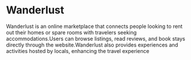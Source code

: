 ﻿# Wanderlust
Wanderlust is an online marketplace that connects people looking to rent out their homes or spare rooms with travelers seeking accommodations.Users can browse listings, read reviews, and book stays directly through the website.Wanderlust also provides experiences and activities hosted by locals, enhancing the travel experience

